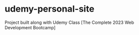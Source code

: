 # udemy-personal-site
Project built along with Udemy Class [The Complete 2023 Web Development Bootcamp]
